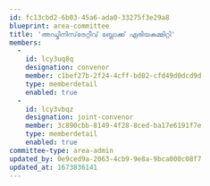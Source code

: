 ```yaml
---
id: fc13cbd2-6b03-45a6-ada0-33275f3e29a8
blueprint: area-committee
title: 'അഡ്മിനിസ്‌ട്രേറ്റീവ് ബ്ലോക്ക് ഏരിയകമ്മിറ്റി'
members:
  -
    id: lcy3uq8q
    designation: convenor
    member: c1bef27b-2f24-4cff-bd02-cfd49d0dcd9d
    type: memberdetail
    enabled: true
  -
    id: lcy3vbqz
    designation: joint-convenor
    member: 3c890cbb-8149-4f28-8ced-ba17e6191f7e
    type: memberdetail
    enabled: true
committee-type: area-admin
updated_by: 0e9ced9a-2063-4cb9-9e8a-9bca000c08f7
updated_at: 1673836141
---
```

